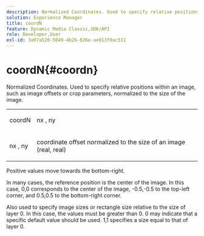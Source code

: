 ```yaml
---
description: Normalized Coordinates. Used to specify relative positions within an image, such as image offsets or crop parameters, normalized to the size of the image.
solution: Experience Manager
title: coordN
feature: Dynamic Media Classic,SDK/API
role: Developer,User
exl-id: 3a97a520-5049-4b26-826e-ae913f0ac511
---
```

# coordN{#coordn}

Normalized Coordinates. Used to specify relative positions within an image, such as image offsets or crop parameters, normalized to the size of the image.

<table id="simpletable_EFA3111DC4B94BAF94715500DB4DD8FB"> 
 <tr class="strow"> 
  <td class="stentry"> <p><span class="codeph"> <span class="varname"> coordN</span> </span> </p> </td> 
  <td class="stentry"> <p><span class="codeph"> <span class="varname"> nx</span> </span>, <span class="codeph"><span class="varname"> ny</span></span> </p></td> 
 </tr> 
 <tr class="strow"> 
  <td class="stentry"> <p><span class="codeph"> <span class="varname"> nx</span> </span>, <span class="codeph"><span class="varname"> ny</span></span> </p></td> 
  <td class="stentry"> <p>coordinate offset normalized to the size of an image (real, real) </p></td> 
 </tr> 
</table>

Positive values move towards the bottom-right.

In many cases, the reference position is the center of the image. In this case, 0,0 corresponds to the center of the image, -0.5,-0.5 to the top-left corner, and 0.5,0.5 to the bottom-right corner.

Also used to specify image sizes or rectangle size relative to the size of layer 0. In this case, the values must be greater than 0. 0 may indicate that a specific default value should be used. 1,1 specifies a size equal to that of layer 0.
